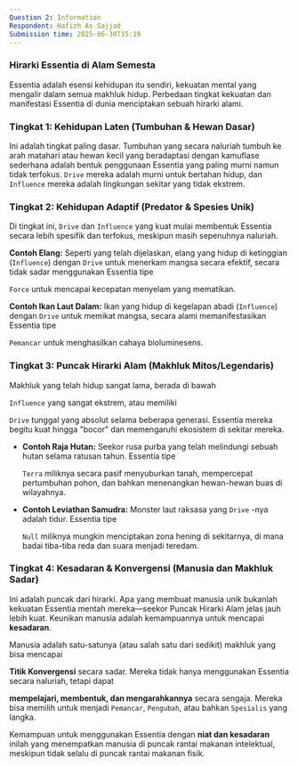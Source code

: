 ```yaml
---
Question 2: Information
Respondent: Hafizh As Sajjad
Submission time: 2025-06-30T15:19
---
```

### **Hirarki Essentia di Alam Semesta**

Essentia adalah esensi kehidupan itu sendiri, kekuatan mental yang mengalir dalam semua makhluk hidup. Perbedaan tingkat kekuatan dan manifestasi Essentia di dunia menciptakan sebuah hirarki alami.

### **Tingkat 1: Kehidupan Laten (Tumbuhan & Hewan Dasar)**

Ini adalah tingkat paling dasar. Tumbuhan yang secara naluriah tumbuh ke arah matahari atau hewan kecil yang beradaptasi dengan kamuflase sederhana adalah bentuk penggunaan Essentia yang paling murni namun tidak terfokus. `Drive` mereka adalah murni untuk bertahan hidup, dan `Influence` mereka adalah lingkungan sekitar yang tidak ekstrem.

### **Tingkat 2: Kehidupan Adaptif (Predator & Spesies Unik)**

Di tingkat ini, `Drive` dan `Influence` yang kuat mulai membentuk Essentia secara lebih spesifik dan terfokus, meskipun masih sepenuhnya naluriah.

**Contoh Elang:** Seperti yang telah dijelaskan, elang yang hidup di ketinggian (`Influence`) dengan `Drive` untuk menerkam mangsa secara efektif, secara tidak sadar menggunakan Essentia tipe

`Force` untuk mencapai kecepatan menyelam yang mematikan.

**Contoh Ikan Laut Dalam:** Ikan yang hidup di kegelapan abadi (`Influence`) dengan `Drive` untuk memikat mangsa, secara alami memanifestasikan Essentia tipe

`Pemancar` untuk menghasilkan cahaya bioluminesens.

### **Tingkat 3: Puncak Hirarki Alam (Makhluk Mitos/Legendaris)**

Makhluk yang telah hidup sangat lama, berada di bawah

`Influence` yang sangat ekstrem, atau memiliki

`Drive` tunggal yang absolut selama beberapa generasi. Essentia mereka begitu kuat hingga "bocor" dan memengaruhi ekosistem di sekitar mereka.

- **Contoh Raja Hutan:** Seekor rusa purba yang telah melindungi sebuah hutan selama ratusan tahun. Essentia tipe
    
    `Terra` miliknya secara pasif menyuburkan tanah, mempercepat pertumbuhan pohon, dan bahkan menenangkan hewan-hewan buas di wilayahnya.
    
- **Contoh Leviathan Samudra:** Monster laut raksasa yang `Drive` -nya adalah tidur. Essentia tipe
    
    `Null` miliknya mungkin menciptakan zona hening di sekitarnya, di mana badai tiba-tiba reda dan suara menjadi teredam.
    

### **Tingkat 4: Kesadaran & Konvergensi (Manusia dan Makhluk Sadar)**

Ini adalah puncak dari hirarki. Apa yang membuat manusia unik bukanlah kekuatan Essentia mentah mereka—seekor Puncak Hirarki Alam jelas jauh lebih kuat. Keunikan manusia adalah kemampuannya untuk mencapai **kesadaran**.

Manusia adalah satu-satunya (atau salah satu dari sedikit) makhluk yang bisa mencapai

**Titik Konvergensi** secara sadar. Mereka tidak hanya menggunakan Essentia secara naluriah, tetapi dapat

**mempelajari, membentuk, dan mengarahkannya** secara sengaja. Mereka bisa memilih untuk menjadi `Pemancar`, `Pengubah`, atau bahkan `Spesialis` yang langka.

Kemampuan untuk menggunakan Essentia dengan **niat dan kesadaran** inilah yang menempatkan manusia di puncak rantai makanan intelektual, meskipun tidak selalu di puncak rantai makanan fisik.